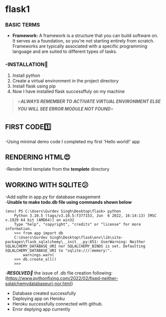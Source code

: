 # flask1
### BASIC TERMS
- **Framework:** A framework is a structure that you can build software on. It serves as a foundation, so you're not starting entirely from scratch. Frameworks are typically associated with a specific programming language and are suited to different types of tasks.

### -INSTALLATION:metal:
1. Install python
2. Create a virtual environment in the project directory
3. Install flask using pip
4. Now I have installed flask successffuly on my machine  
> :star:***ALWAYS REMEMBER TO ACTIVATE VIRTUAL ENVIRONMENT ELSE YOU WILL SEE ERROR MODULE NOT FOUND***:star:

## FIRST CODE:one:
-Using minimal demo code I completed my first 'Hello world!' app

## RENDERING HTML:heart_eyes: 
-Render html template from the ***template*** directory

## WORKING WITH SQLITE:confused:
-Add sqlite in app.py for database maagement  
-**Unable to make todo.db file using commands shown below**

   
```
(env) PS C:\Users\Gurdev Singh\Desktop\flask> python
    Python 3.10.5 (tags/v3.10.5:f377153, Jun  6 2022, 16:14:13) [MSC v.1929 64 bit (AMD64)] on win32
    Type "help", "copyright", "credits" or "license" for more information.
    >>> from app import db
    C:\Users\Gurdev Singh\Desktop\flask\env\lib\site-packages\flask_sqlalchemy\__init__.py:851: UserWarning: Neither SQLALCHEMY_DATABASE_URI nor SQLALCHEMY_BINDS is set. Defaulting SQLALCHEMY_DATABASE_URI to "sqlite:///:memory:".
        warnings.warn(
    >>> db.create_all()    
    >>>
```
-***RESOLVED:partying_face:*** the issue of .db file creation following:   
(https://www.pythonfixing.com/2022/02/fixed-neither-sqlalchemydatabaseuri-nor.html)
- Database created successfully
- Deploying app on Heroku
- Heroku successfully connected with github.
- Error deplying app currently






